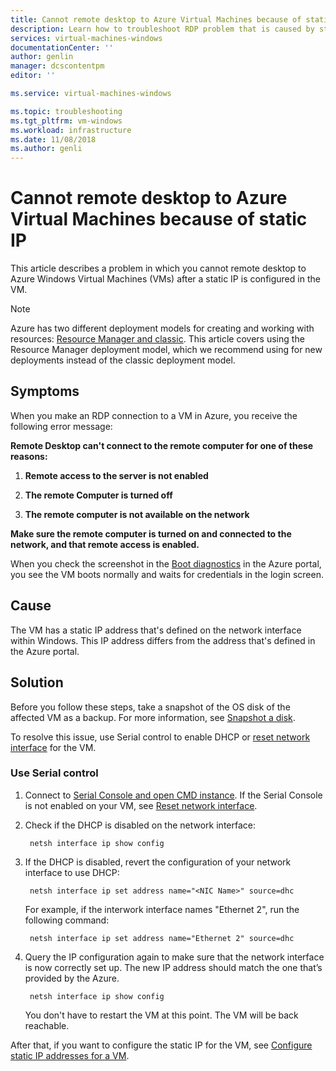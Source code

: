 ```yaml
---
title: Cannot remote desktop to Azure Virtual Machines because of static IP| Microsoft Docs
description: Learn how to troubleshoot RDP problem that is caused by static IP in Microsoft Azure.| Microsoft Docs
services: virtual-machines-windows
documentationCenter: ''
author: genlin
manager: dcscontentpm
editor: ''

ms.service: virtual-machines-windows

ms.topic: troubleshooting
ms.tgt_pltfrm: vm-windows
ms.workload: infrastructure
ms.date: 11/08/2018
ms.author: genli
---
```


#  Cannot remote desktop to Azure Virtual Machines because of static IP

This article describes a problem in which you cannot remote desktop to Azure Windows Virtual Machines (VMs) after a static IP is configured in the VM.

> [!NOTE]
> Azure has two different deployment models for creating and working with resources:
[Resource Manager and classic](../../azure-resource-manager/management/deployment-models.md). This article covers using the Resource Manager deployment model, which we recommend using for new deployments instead of the classic deployment model.

## Symptoms

When you make an RDP connection to a VM in Azure, you receive the following error message:

**Remote Desktop can't connect to the remote computer for one of these reasons:**

1. **Remote access to the server is not enabled**

2. **The remote Computer is turned off**

3. **The remote computer is not available on the network**

**Make sure the remote computer is turned on and connected to the network, and that remote access is enabled.**

When you check the screenshot in the [Boot diagnostics](../troubleshooting/boot-diagnostics.md) in the Azure portal, you see the VM boots normally and waits for credentials in the login screen.

## Cause

The VM has a static IP address that's defined on the network interface within Windows. This IP address differs from the address that's defined in the Azure portal.

## Solution

Before you follow these steps, take a snapshot of the OS disk of the affected VM as a backup. For more information, see [Snapshot a disk](../windows/snapshot-copy-managed-disk.md).

To resolve this issue, use Serial control to enable DHCP or [reset network interface](reset-network-interface.md) for the VM.

### Use Serial control

1. Connect to [Serial Console and open CMD instance](./serial-console-windows.md#use-cmd-or-powershell-in-serial-console
). If the Serial Console is not enabled on your VM, see [Reset network interface](reset-network-interface.md).
2. Check if the DHCP is disabled on the network interface:

        netsh interface ip show config
3. If the DHCP is disabled, revert the configuration of your network interface to use DHCP:

        netsh interface ip set address name="<NIC Name>" source=dhc

    For example, if the interwork interface names "Ethernet 2", run the following command:

        netsh interface ip set address name="Ethernet 2" source=dhc

4. Query the IP configuration again to make sure that the network interface is now correctly set up. The new IP address should match the one that’s provided by the Azure.

        netsh interface ip show config

    You don't have to restart the VM at this point. The VM will be back reachable.

After that, if you want to configure the static IP for the VM, see [Configure static IP addresses for a VM](../../virtual-network/virtual-networks-static-private-ip-arm-pportal.md).